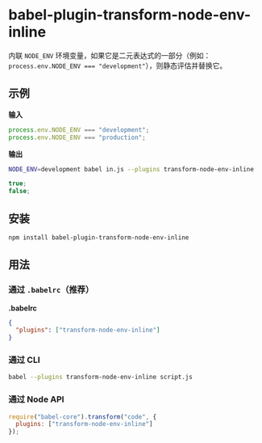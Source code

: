 # babel-plugin-transform-node-env-inline

内联 `NODE_ENV` 环境变量，如果它是二元表达式的一部分（例如： `process.env.NODE_ENV === "development"`），则静态评估并替换它。

## 示例

**输入**

```javascript
process.env.NODE_ENV === "development";
process.env.NODE_ENV === "production";
```

**输出**

```sh
NODE_ENV=development babel in.js --plugins transform-node-env-inline
```

```javascript
true;
false;
```

## 安装

```sh
npm install babel-plugin-transform-node-env-inline
```

## 用法

### 通过 `.babelrc`（推荐）

**.babelrc**

```json
{
  "plugins": ["transform-node-env-inline"]
}
```

### 通过 CLI

```sh
babel --plugins transform-node-env-inline script.js
```

### 通过 Node API

```javascript
require("babel-core").transform("code", {
  plugins: ["transform-node-env-inline"]
});
```
